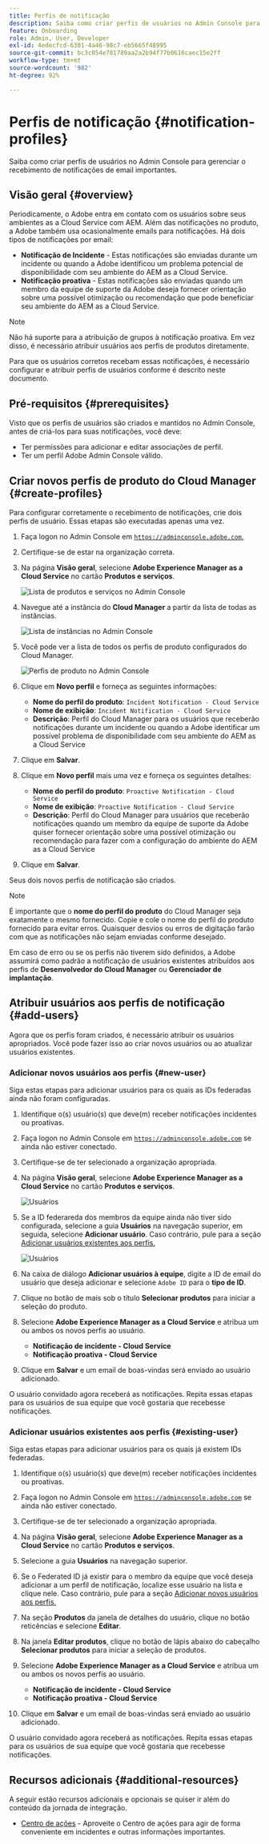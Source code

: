 ```yaml
---
title: Perfis de notificação
description: Saiba como criar perfis de usuários no Admin Console para gerenciar o recebimento de notificações de email importantes.
feature: Onboarding
role: Admin, User, Developer
exl-id: 4edecfcd-6301-4a46-98c7-eb5665f48995
source-git-commit: bc3c054e781789aa2a2b94f77b0616caec15e2ff
workflow-type: tm+mt
source-wordcount: '982'
ht-degree: 92%

---
```



# Perfis de notificação {#notification-profiles}

Saiba como criar perfis de usuários no Admin Console para gerenciar o recebimento de notificações de email importantes.

## Visão geral {#overview}

Periodicamente, o Adobe entra em contato com os usuários sobre seus ambientes as a Cloud Service com AEM. Além das notificações no produto, a Adobe também usa ocasionalmente emails para notificações. Há dois tipos de notificações por email:

* **Notificação de Incidente** - Estas notificações são enviadas durante um incidente ou quando a Adobe identificou um problema potencial de disponibilidade com seu ambiente do AEM as a Cloud Service.
* **Notificação proativa** - Estas notificações são enviadas quando um membro da equipe de suporte da Adobe deseja fornecer orientação sobre uma possível otimização ou recomendação que pode beneficiar seu ambiente do AEM as a Cloud Service.

>[!NOTE]
>
>Não há suporte para a atribuição de grupos à notificação proativa. Em vez disso, é necessário atribuir usuários aos perfis de produtos diretamente.

Para que os usuários corretos recebam essas notificações, é necessário configurar e atribuir perfis de usuários conforme é descrito neste documento.

## Pré-requisitos {#prerequisites}

Visto que os perfis de usuários são criados e mantidos no Admin Console, antes de criá-los para suas notificações, você deve:

* Ter permissões para adicionar e editar associações de perfil.
* Ter um perfil Adobe Admin Console válido.

## Criar novos perfis de produto do Cloud Manager {#create-profiles}

Para configurar corretamente o recebimento de notificações, crie dois perfis de usuário. Essas etapas são executadas apenas uma vez.

1. Faça logon no Admin Console em [`https://adminconsole.adobe.com`.](https://adminconsole.adobe.com)

1. Certifique-se de estar na organização correta.

1. Na página **Visão geral**, selecione **Adobe Experience Manager as a Cloud Service** no cartão **Produtos e serviços**.

   ![Lista de produtos e serviços no Admin Console](assets/products_services.png)

1. Navegue até a instância do **Cloud Manager** a partir da lista de todas as instâncias.

   ![Lista de instâncias no Admin Console](assets/cloud_manager_instance.png)

1. Você pode ver a lista de todos os perfis de produto configurados do Cloud Manager.

   ![Perfis de produto no Admin Console](assets/cloud_manager_profiles.png)

1. Clique em **Novo perfil** e forneça as seguintes informações:

   * **Nome do perfil do produto**: `Incident Notification - Cloud Service`
   * **Nome de exibição**: `Incident Notification - Cloud Service`
   * **Descrição**: Perfil do Cloud Manager para os usuários que receberão notificações durante um incidente ou quando a Adobe identificar um possível problema de disponibilidade com seu ambiente do AEM as a Cloud Service

1. Clique em **Salvar**.

1. Clique em **Novo perfil** mais uma vez e forneça os seguintes detalhes:

   * **Nome do perfil do produto**: `Proactive Notification - Cloud Service`
   * **Nome de exibição**: `Proactive Notification - Cloud Service`
   * **Descrição**: Perfil do Cloud Manager para usuários que receberão notificações quando um membro da equipe de suporte da Adobe quiser fornecer orientação sobre uma possível otimização ou recomendação para fazer com a configuração do ambiente do AEM as a Cloud Service

1. Clique em **Salvar**.

Seus dois novos perfis de notificação são criados.

>[!NOTE]
>
>É importante que o **nome do perfil do produto** do Cloud Manager seja exatamente o mesmo fornecido. Copie e cole o nome do perfil do produto fornecido para evitar erros. Quaisquer desvios ou erros de digitação farão com que as notificações não sejam enviadas conforme desejado.
>
>Em caso de erro ou se os perfis não tiverem sido definidos, a Adobe assumirá como padrão a notificação de usuários existentes atribuídos aos perfis de **Desenvolvedor do Cloud Manager** ou **Gerenciador de implantação**.

## Atribuir usuários aos perfis de notificação {#add-users}

Agora que os perfis foram criados, é necessário atribuir os usuários apropriados. Você pode fazer isso ao criar novos usuários ou ao atualizar usuários existentes.

### Adicionar novos usuários aos perfis {#new-user}

Siga estas etapas para adicionar usuários para os quais as IDs federadas ainda não foram configuradas.

1. Identifique o(s) usuário(s) que deve(m) receber notificações incidentes ou proativas.

1. Faça logon no Admin Console em [`https://adminconsole.adobe.com`](https://adminconsole.adobe.com) se ainda não estiver conectado.

1. Certifique-se de ter selecionado a organização apropriada.

1. Na página **Visão geral**, selecione **Adobe Experience Manager as a Cloud Service** no cartão **Produtos e serviços**.

   ![Usuários](assets/product_services.png)

1. Se a ID federareda dos membros da equipe ainda não tiver sido configurada, selecione a guia **Usuários** na navegação superior, em seguida, selecione **Adicionar usuário**. Caso contrário, pule para a seção [Adicionar usuários existentes aos perfis.](#existing-users)

   ![Usuários](assets/cloud_manager_add_user.png)

1. Na caixa de diálogo **Adicionar usuários à equipe**, digite a ID de email do usuário que deseja adicionar e selecione `Adobe ID` para o **tipo de ID**.

1. Clique no botão de mais sob o título **Selecionar produtos** para iniciar a seleção do produto.

1. Selecione **Adobe Experience Manager as a Cloud Service** e atribua um ou ambos os novos perfis ao usuário.

   * **Notificação de incidente - Cloud Service**
   * **Notificação proativa - Cloud Service**

1. Clique em **Salvar** e um email de boas-vindas será enviado ao usuário adicionado.

O usuário convidado agora receberá as notificações. Repita essas etapas para os usuários de sua equipe que você gostaria que recebesse notificações.

### Adicionar usuários existentes aos perfis {#existing-user}

Siga estas etapas para adicionar usuários para os quais já existem IDs federadas.

1. Identifique o(s) usuário(s) que deve(m) receber notificações incidentes ou proativas.

1. Faça logon no Admin Console em [`https://adminconsole.adobe.com`](https://adminconsole.adobe.com) se ainda não estiver conectado.

1. Certifique-se de ter selecionado a organização apropriada.

1. Na página **Visão geral**, selecione **Adobe Experience Manager as a Cloud Service** no cartão **Produtos e serviços**.

1. Selecione a guia **Usuários** na navegação superior.

1. Se o Federated ID já existir para o membro da equipe que você deseja adicionar a um perfil de notificação, localize esse usuário na lista e clique nele. Caso contrário, pule para a seção [Adicionar novos usuários aos perfis.](#add-user)

1. Na seção **Produtos** da janela de detalhes do usuário, clique no botão reticências e selecione **Editar**.

1. Na janela **Editar produtos**, clique no botão de lápis abaixo do cabeçalho **Selecionar produtos** para iniciar a seleção de produtos.

1. Selecione **Adobe Experience Manager as a Cloud Service** e atribua um ou ambos os novos perfis ao usuário.

   * **Notificação de incidente - Cloud Service**
   * **Notificação proativa - Cloud Service**

1. Clique em **Salvar** e um email de boas-vindas será enviado ao usuário adicionado.

O usuário convidado agora receberá as notificações. Repita essas etapas para os usuários de sua equipe que você gostaria que recebesse notificações.

## Recursos adicionais {#additional-resources}

A seguir estão recursos adicionais e opcionais se quiser ir além do conteúdo da jornada de integração.

* [Centro de ações](/help/operations/actions-center.md) - Aproveite o Centro de ações para agir de forma conveniente em incidentes e outras informações importantes.
